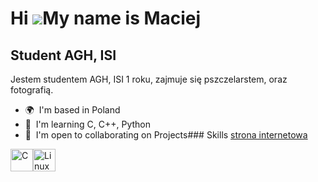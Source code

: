 Hi ![](https://user-images.githubusercontent.com/18350557/176309783-0785949b-9127-417c-8b55-ab5a4333674e.gif)My name is Maciej
==============================================================================================================================

Student AGH, ISI
----------------

Jestem studentem AGH, ISI 1 roku, zajmuje się pszczelarstem, oraz fotografią.

*   🌍  I'm based in Poland
*   🧠  I'm learning C, C++, Python
*   🤝  I'm open to collaborating on Projects### Skills
  [strona internetowa](https://github.com/mmaj1/mmaj1.github.io.git) 
<p align="left">
<a href="https://docs.microsoft.com/en-us/cpp/?view=msvc-170" target="_blank" rel="noreferrer"><img src="https://raw.githubusercontent.com/danielcranney/readme-generator/main/public/icons/skills/c-colored.svg" width="36" height="36" alt="C" /></a><a href="https://www.linux.org" target="_blank" rel="noreferrer"><img src="https://raw.githubusercontent.com/danielcranney/readme-generator/main/public/icons/skills/linux-colored.svg" width="36" height="36" alt="Linux" /></a>
                    </p>
                    
           

